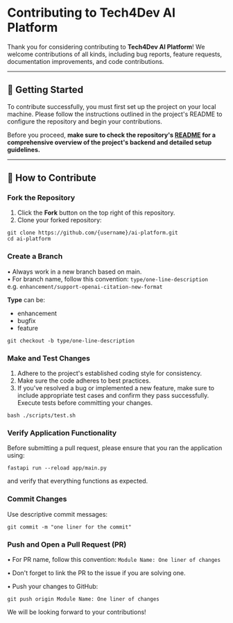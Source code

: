 # Contributing to Tech4Dev AI Platform

Thank you for considering contributing to **Tech4Dev AI Platform**! We welcome contributions of all kinds, including bug reports, feature requests, documentation improvements, and code contributions.

---

## 📌 Getting Started
To contribute successfully, you must first set up the project on your local machine. Please follow the instructions outlined in the project's README to configure the repository and begin your contributions.

Before you proceed, **make sure to check the repository's [README](https://github.com/ProjectTech4DevAI/ai-platform/blob/main/backend/README.md) for a comprehensive overview of the project's backend and detailed setup guidelines.**

---

## 📌 How to Contribute

### Fork the Repository
1. Click the **Fork** button on the top right of this repository.
2. Clone your forked repository:
```
git clone https://github.com/{username}/ai-platform.git
cd ai-platform
```

### Create a Branch
• Always work in a new branch based on main.  
• For branch name, follow this convention: ``type/one-line-description``  
   e.g. ``enhancement/support-openai-citation-new-format``  

**Type** can be:
   - enhancement
   - bugfix
   - feature


 ```
 git checkout -b type/one-line-description
 ```

### Make and Test Changes
1. Adhere to the project's established coding style for consistency.
2. Make sure the code adheres to best practices.
3. If you've resolved a bug or implemented a new feature, make sure to include appropriate test cases and confirm they pass successfully. Execute tests before committing your changes.
```
bash ./scripts/test.sh
```
### Verify Application Functionality
Before submitting a pull request, please ensure that you ran the application using:
```
fastapi run --reload app/main.py
```
and verify that everything functions as expected.

### Commit Changes
Use descriptive commit messages:
```
git commit -m "one liner for the commit"
```

### Push and Open a Pull Request (PR)
• For PR name, follow this convention:
   ``Module Name: One liner of changes``

• Don't forget to link the PR to the issue if you are solving one.

• Push your changes to GitHub:
```
git push origin Module Name: One liner of changes
```
We will be looking forward to your contributions!